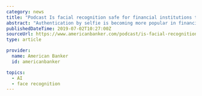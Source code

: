 ```yaml
---
category: news
title: "Podcast Is facial recognition safe for financial institutions to use?"
abstract: "Authentication by selfie is becoming more popular in financial services, but the technology has become controversial for its potential for bias. Notre Dame professor Kevin Bowyer explains what his studies of this issue have found."
publishedDateTime: 2019-07-02T10:27:00Z
sourceUrl: https://www.americanbanker.com/podcast/is-facial-recognition-safe-for-banks-to-use
type: article

provider:
  name: American Banker
  id: americanbanker

topics:
  - AI
  - face recognition
---
```

